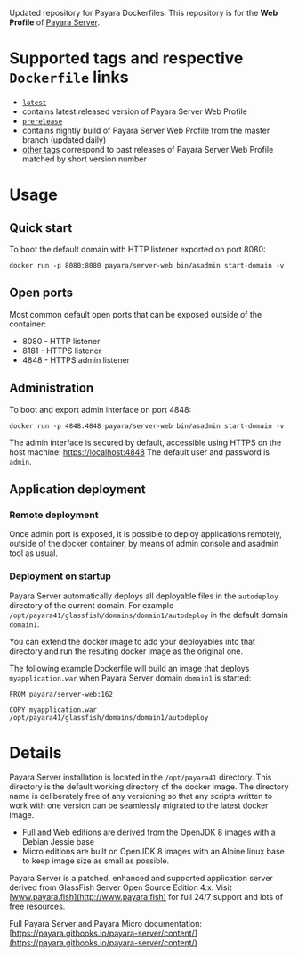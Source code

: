 Updated repository for Payara Dockerfiles. This repository is for the **Web Profile** of [Payara Server](http://www.payara.fish).

# Supported tags and respective `Dockerfile` links

-	[`latest`](https://github.com/payara/docker-payaraserver-web/blob/master/Dockerfile)
  - contains latest released version of Payara Server Web Profile
-	[`prerelease`](https://github.com/payara/docker-payaraserver-web/blob/prerelease/Dockerfile)
  - contains nightly build of Payara Server Web Profile from the master branch (updated daily)
-	[other tags](https://hub.docker.com/r/payara/server-web/tags/) correspond to past releases of Payara Server Web Profile matched by short version number

# Usage

## Quick start

To boot the default domain with HTTP listener exported on port 8080:

```
docker run -p 8080:8080 payara/server-web bin/asadmin start-domain -v
```

## Open ports

Most common default open ports that can be exposed outside of the container:

 - 8080 - HTTP listener
 - 8181 - HTTPS listener
 - 4848 - HTTPS admin listener

## Administration

To boot and export admin interface on port 4848:

```
docker run -p 4848:4848 payara/server-web bin/asadmin start-domain -v
```

The admin interface is secured by default, accessible using HTTPS on the host machine: [https://localhost:4848](https://localhost:4848) The default user and password is `admin`.

## Application deployment

### Remote deployment

Once admin port is exposed, it is possible to deploy applications remotely, outside of the docker container, by means of admin console and asadmin tool as usual.

### Deployment on startup

Payara Server automatically deploys all deployable files in the `autodeploy` directory of the current domain. For example `/opt/payara41/glassfish/domains/domain1/autodeploy` in the default domain `domain1`.

You can extend the docker image to add your deployables into that directory and run the resuting docker image as the original one.

The following example Dockerfile will build an image that deploys `myapplication.war` when Payara Server domain `domain1` is started:

```
FROM payara/server-web:162

COPY myapplication.war /opt/payara41/glassfish/domains/domain1/autodeploy
```

# Details

Payara Server installation is located in the `/opt/payara41` directory. This directory is the default working directory of the docker image. The directory name is deliberately free of any versioning so that any scripts written to work with one version can be seamlessly migrated to the latest docker image.

- Full and Web editions are derived from the OpenJDK 8 images with a Debian Jessie base
- Micro editions are built on OpenJDK 8 images with an Alpine linux base to keep image size as small as possible.

Payara Server is a patched, enhanced and supported application server derived from GlassFish Server Open Source Edition 4.x. Visit [www.payara.fish](http://www.payara.fish) for full 24/7 support and lots of free resources.

Full Payara Server and Payara Micro documentation: [https://payara.gitbooks.io/payara-server/content/](https://payara.gitbooks.io/payara-server/content/)